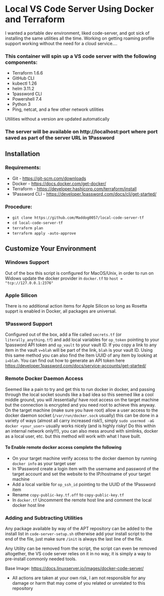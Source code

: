 # Local VS Code Server Using Docker and Terraform

I wanted a portable dev environment, liked code-server, and got sick of installing the same utilities all the time.
Working on getting roaming profile support working without the need for a cloud service....

### This container will spin up a VS code server with the following components:
* Terraform 1.6.6
* GitHub CLI
* kubectl 1.26
* helm 3.11.2
* 1password CLI
* Powershell 7.4
* Python 3
* Ping, netcat, and a few other network utilities

Utilities without a version are updated automatically

### The server will be available on http://localhost:port where port saved as part of the server URL in 1Password

## Installation

### Requirements:
* Git - https://git-scm.com/downloads
* Docker - https://docs.docker.com/get-docker/
* Terraform - https://developer.hashicorp.com/terraform/install
* 1Password CLI - https://developer.1password.com/docs/cli/get-started/

### Procedure:
* `git clone https://github.com/Maddog0057/local-code-server-tf`
* `cd local-code-server-tf`
* `terraform plan`
* `terraform apply -auto-approve`

## Customize Your Environment

### Windows Support
Out of the box this script is configured for MacOS/Unix, in order to run on Widows update the docker provider in `docker.tf` to `host = "tcp://127.0.0.1:2376"`

### Apple Silicon
There is no additional action items for Apple Silicon so long as Rosetta supprt is enabled in Docker, all packages are universal.

### 1Password Support
Configured out of the box, add a file called `secrets.tf` (or `literally_anything.tf`) and add local variables for `op_token` pointing to your 1password API token and `op_vault` to your vault ID. If you copy a link to any item in the vault `v=blah` will be part of the link, `blah` is your vault ID. Using this same method you can also find the Item UUID of any item by looking at `i=blah`. You can find out how to generate an API token here https://developer.1password.com/docs/service-accounts/get-started/

### Remote Docker Daemon Access
Seemed like a pain to try and get this to run docker in docker, and passing through the local socket sounds like a bad idea so this seemed like a cool middle ground, you will /essentially/ have root access on the target machine but the connection is encrypted and you need root to achieve this anyway. 
On the target machine (make sure you have root) allow a user access to the docker daemon socket (`/var/run/docker.sock` usually) this can be done in a variety of ways (almost all carry increased risk!), simply `sudo usermod -aG docker <your_user>` usually works nicely (and is highly risky! Do this within an internal network only!!!), you can also mess around with simlinks, docker as a local user, etc. but this method will work with what I have built.

#### To Enable remote docker access complete the following
* On your target machine verify access to the docker daemon by running `docker info` as your target user
* In 1Password create a login item with the username and password of the target account and set the website to the IP/hostname of your target machine
* Add a local varible for `op_ssh_id` pointing to the UUID of the 1Password item
* Rename `copy-public-key.tf.off` to `copy-public-key.tf`
* In `docker.tf` Uncomment the remote host line and comment the local docker host line

### Adding and Subtracting Utilities
Any package available by way of the APT repository can be added to the install list in `code-server-setup.sh` otherwise add your install script to the end of the file, just make sure `/init` is always the last line of the file.

Any Utility can be removed from the script, the script can even be removed altogether, the VS code server relies on it in no way, it is simply a way to pre-install commonly needed tools.

Base Image: https://docs.linuxserver.io/images/docker-code-server/

* All actions are taken at your own risk, I am not responsible for any damage or harm that may come of you related or unrelated to this repository 
